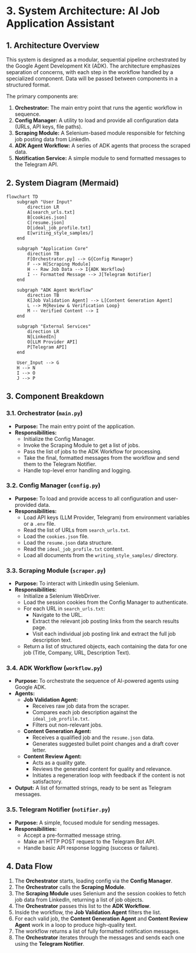 # 3. System Architecture: AI Job Application Assistant

## 1. Architecture Overview

This system is designed as a modular, sequential pipeline orchestrated by the Google Agent Development Kit (ADK). The architecture emphasizes separation of concerns, with each step in the workflow handled by a specialized component. Data will be passed between components in a structured format.

The primary components are:
1.  **Orchestrator:** The main entry point that runs the agentic workflow in sequence.
2.  **Config Manager:** A utility to load and provide all configuration data (URLs, API keys, file paths).
3.  **Scraping Module:** A Selenium-based module responsible for fetching job posting data from LinkedIn.
4.  **ADK Agent Workflow:** A series of ADK agents that process the scraped data.
5.  **Notification Service:** A simple module to send formatted messages to the Telegram API.

## 2. System Diagram (Mermaid)

```mermaid
flowchart TD
    subgraph "User Input"
        direction LR
        A[search_urls.txt]
        B[cookies.json]
        C[resume.json]
        D[ideal_job_profile.txt]
        E[writing_style_samples/]
    end

    subgraph "Application Core"
        direction TB
        F[Orchestrator.py] --> G{Config Manager}
        F --> H[Scraping Module]
        H -- Raw Job Data --> I{ADK Workflow}
        I -- Formatted Message --> J[Telegram Notifier]
    end

    subgraph "ADK Agent Workflow"
        direction TB
        K[Job Validation Agent] --> L[Content Generation Agent]
        L --> M{Review & Verification Loop}
        M -- Verified Content --> I
    end

    subgraph "External Services"
        direction LR
        N[LinkedIn]
        O[LLM Provider API]
        P[Telegram API]
    end

    User_Input --> G
    H --> N
    I --> O
    J --> P
```

## 3. Component Breakdown

### 3.1. Orchestrator (`main.py`)

-   **Purpose:** The main entry point of the application.
-   **Responsibilities:**
    -   Initialize the Config Manager.
    -   Invoke the Scraping Module to get a list of jobs.
    -   Pass the list of jobs to the ADK Workflow for processing.
    -   Take the final, formatted messages from the workflow and send them to the Telegram Notifier.
    -   Handle top-level error handling and logging.

### 3.2. Config Manager (`config.py`)

-   **Purpose:** To load and provide access to all configuration and user-provided data.
-   **Responsibilities:**
    -   Load API keys (LLM Provider, Telegram) from environment variables or a `.env` file.
    -   Read the list of URLs from `search_urls.txt`.
    -   Load the `cookies.json` file.
    -   Load the `resume.json` data structure.
    -   Read the `ideal_job_profile.txt` content.
    -   Load all documents from the `writing_style_samples/` directory.

### 3.3. Scraping Module (`scraper.py`)

-   **Purpose:** To interact with LinkedIn using Selenium.
-   **Responsibilities:**
    -   Initialize a Selenium WebDriver.
    -   Load the session cookies from the Config Manager to authenticate.
    -   For each URL in `search_urls.txt`:
        -   Navigate to the URL.
        -   Extract the relevant job posting links from the search results page.
        -   Visit each individual job posting link and extract the full job description text.
    -   Return a list of structured objects, each containing the data for one job (Title, Company, URL, Description Text).

### 3.4. ADK Workflow (`workflow.py`)

-   **Purpose:** To orchestrate the sequence of AI-powered agents using Google ADK.
-   **Agents:**
    -   **Job Validation Agent:**
        -   Receives raw job data from the scraper.
        -   Compares each job description against the `ideal_job_profile.txt`.
        -   Filters out non-relevant jobs.
    -   **Content Generation Agent:**
        -   Receives a qualified job and the `resume.json` data.
        -   Generates suggested bullet point changes and a draft cover letter.
    -   **Content Review Agent:**
        -   Acts as a quality gate.
        -   Reviews the generated content for quality and relevance.
        -   Initiates a regeneration loop with feedback if the content is not satisfactory.
-   **Output:** A list of formatted strings, ready to be sent as Telegram messages.

### 3.5. Telegram Notifier (`notifier.py`)

-   **Purpose:** A simple, focused module for sending messages.
-   **Responsibilities:**
    -   Accept a pre-formatted message string.
    -   Make an HTTP POST request to the Telegram Bot API.
    -   Handle basic API response logging (success or failure).

## 4. Data Flow

1.  The **Orchestrator** starts, loading config via the **Config Manager**.
2.  The **Orchestrator** calls the **Scraping Module**.
3.  The **Scraping Module** uses Selenium and the session cookies to fetch job data from LinkedIn, returning a list of job objects.
4.  The **Orchestrator** passes this list to the **ADK Workflow**.
5.  Inside the workflow, the **Job Validation Agent** filters the list.
6.  For each valid job, the **Content Generation Agent** and **Content Review Agent** work in a loop to produce high-quality text.
7.  The workflow returns a list of fully formatted notification messages.
8.  The **Orchestrator** iterates through the messages and sends each one using the **Telegram Notifier**. 